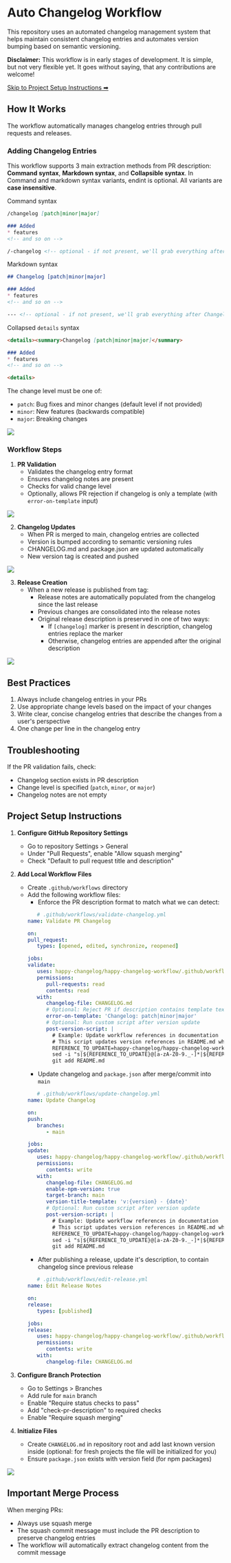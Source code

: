 # Auto Changelog Workflow

This repository uses an automated changelog management system that helps maintain consistent changelog entries and automates version bumping based on semantic versioning.

**Disclaimer:** This workflow is in early stages of development. It is simple, but not very flexible yet. It goes without saying, that any contributions are welcome!

[Skip to Project Setup Instructions ➡](#project-setup-instructions)

## How It Works

The workflow automatically manages changelog entries through pull requests and releases.

### Adding Changelog Entries

This workflow supports 3 main extraction methods from PR description: **Command syntax**, **Markdown syntax**, and **Collapsible syntax**. In Command and markdown syntax variants, endint is optional. All variants are **case insensitive**.

Command syntax
```markdown
/changelog [patch|minor|major]

### Added
* features
<!-- and so on -->

/-changelog <!-- optional - if not present, we'll grab everything after command start -->
```

Markdown syntax
```markdown
## Changelog [patch|minor|major]

### Added
* features
<!-- and so on -->

--- <!-- optional - if not present, we'll grab everything after Changelog header -->
```

Collapsed `details` syntax
```markdown
<details><summary>Changelog [patch|minor|major]</summary>

### Added
* features
<!-- and so on -->

<details>
```

The change level must be one of:
- `patch`: Bug fixes and minor changes (default level if not provided)
- `minor`: New features (backwards compatible)
- `major`: Breaking changes

![](./docs/pr-description.png)

### Workflow Steps

1. **PR Validation**
   - Validates the changelog entry format
   - Ensures changelog notes are present
   - Checks for valid change level
   - Optionally, allows PR rejection if changelog is only a template (with `error-on-template` input)

![](./docs/pr-checks.png)

2. **Changelog Updates**
   - When PR is merged to main, changelog entries are collected
   - Version is bumped according to semantic versioning rules
   - CHANGELOG.md and package.json are updated automatically
   - New version tag is created and pushed

![](./docs/commit-with-changes.png)

3. **Release Creation**
   - When a new release is published from tag:
     - Release notes are automatically populated from the changelog since the last release
     - Previous changes are consolidated into the release notes
     - Original release description is preserved in one of two ways:
       - If `[changelog]` marker is present in description, changelog entries replace the marker
       - Otherwise, changelog entries are appended after the original description

![](./docs/auto-populated-release.png)

## Best Practices

1. Always include changelog entries in your PRs
2. Use appropriate change levels based on the impact of your changes
3. Write clear, concise changelog entries that describe the changes from a user's perspective
4. One change per line in the changelog entry

## Troubleshooting

If the PR validation fails, check:
- Changelog section exists in PR description
- Change level is specified (`patch`, `minor`, or `major`)
- Changelog notes are not empty

## Project Setup Instructions

1. **Configure GitHub Repository Settings**
   - Go to repository Settings > General
   - Under "Pull Requests", enable "Allow squash merging"
   - Check "Default to pull request title and description"
   
2. **Add Local Workflow Files**
   - Create `.github/workflows` directory
   - Add the following workflow files:
      - Enforce the PR description format to match what we can detect:
      ```yaml
         # .github/workflows/validate-changelog.yml
      name: Validate PR Changelog
      
      on:
      pull_request:
         types: [opened, edited, synchronize, reopened]
      
      jobs:
      validate:
         uses: happy-changelog/happy-changelog-workflow/.github/workflows/validate-changelog.yml@v
         permissions:
            pull-requests: read
            contents: read
         with:
            changelog-file: CHANGELOG.md
            # Optional: Reject PR if description contains template text
            error-on-template: 'Changelog: patch|minor|major'
            # Optional: Run custom script after version update
            post-version-script: |
              # Example: Update workflow references in documentation
              # This script updates version references in README.md when a new version is released
              REFERENCE_TO_UPDATE=happy-changelog/happy-changelog-workflow/.github/workflows/update-changelog.yml
              sed -i "s|${REFERENCE_TO_UPDATE}@[a-zA-Z0-9._-]*|${REFERENCE_TO_UPDATE}@v${NEW_VERSION}|g" README.md
              git add README.md
      ```
      - Update changelog and `package.json` after merge/commit into `main`
      ```yaml
         # .github/workflows/update-changelog.yml
      name: Update Changelog
      
      on:
      push:
         branches:
            - main
      
      jobs:
      update:
         uses: happy-changelog/happy-changelog-workflow/.github/workflows/update-changelog.yml@v
         permissions:
            contents: write
         with:
            changelog-file: CHANGELOG.md
            enable-npm-version: true
            target-branch: main
            version-title-template: 'v:{version} - {date}'
            # Optional: Run custom script after version update
            post-version-script: |
              # Example: Update workflow references in documentation
              # This script updates version references in README.md when a new version is released
              REFERENCE_TO_UPDATE=happy-changelog/happy-changelog-workflow/.github/workflows/update-changelog.yml
              sed -i "s|${REFERENCE_TO_UPDATE}@[a-zA-Z0-9._-]*|${REFERENCE_TO_UPDATE}@v${NEW_VERSION}|g" README.md
              git add README.md
      ```
      - After publishing a release, update it's description, to contain changelog since previous release
      ```yaml
         # .github/workflows/edit-release.yml
      name: Edit Release Notes
      
      on:
      release:
         types: [published]
      
      jobs:
      release:
         uses: happy-changelog/happy-changelog-workflow/.github/workflows/edit-release.yml@v
         permissions:
            contents: write
         with:
            changelog-file: CHANGELOG.md
      ```

3. **Configure Branch Protection**
   - Go to Settings > Branches
   - Add rule for `main` branch
   - Enable "Require status checks to pass"
   - Add "check-pr-description" to required checks
   - Enable "Require squash merging"

4. **Initialize Files**
   - Create `CHANGELOG.md` in repository root and add last known version inside (optional: for fresh projects the file will be initialized for you)
   - Ensure `package.json` exists with version field (for npm packages)

![](./docs/pr-settings.png)

## Important Merge Process
When merging PRs:
- Always use squash merge
- The squash commit message must include the PR description to preserve changelog entries
- The workflow will automatically extract changelog content from the commit message
